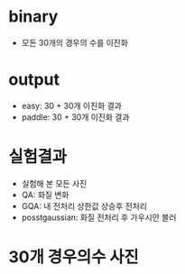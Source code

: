 # binary
- 모든 30개의 경우의 수를 이진화

# output
- easy: 30 + 30개 이진화 결과
- paddle: 30 + 30개 이진화 결과

# 실험결과
- 실험해 본 모든 사진
- QA: 화질 변화
- GQA: 내 전처리 상한값 상승후 전처리
- posstgaussian: 화질 전처리 후 가우시안 블러

# 30개 경우의수 사진
